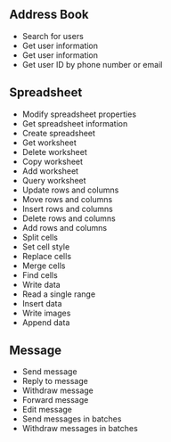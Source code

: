 ## Address Book
- Search for users
- Get user information
- Get user information
- Get user ID by phone number or email
## Spreadsheet
- Modify spreadsheet properties
- Get spreadsheet information
- Create spreadsheet
- Get worksheet
- Delete worksheet
- Copy worksheet
- Add worksheet
- Query worksheet
- Update rows and columns
- Move rows and columns
- Insert rows and columns
- Delete rows and columns
- Add rows and columns
- Split cells
- Set cell style
- Replace cells
- Merge cells
- Find cells
- Write data
- Read a single range
- Insert data
- Write images
- Append data
## Message
- Send message
- Reply to message
- Withdraw message
- Forward message
- Edit message
- Send messages in batches
- Withdraw messages in batches
